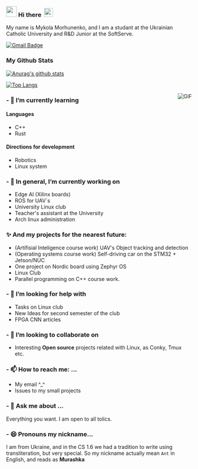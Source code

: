 ### <img src="https://github.com/rajput2107/rajput2107/blob/master/Assets/Hi.gif" width="29px"> Hi there &nbsp;<img src="https://github.com/rajput2107/rajput2107/blob/master/Assets/Earth.gif" width="24px">
My name is Mykola Morhunenko, and I am a studant at the Ukrainian Catholic University and R&D Junior at the SoftServe.

[![Gmail Badge](https://img.shields.io/badge/-gmail-c14438?style=flat-square&logo=Gmail&logoColor=white&link=mailto:houshuai0816@gmail.com)](mailto:nick.morgunenko@gmail.com)


### My Github Stats
[![Anurag's github stats](https://github-readme-stats.vercel.app/api?username=Myralllka&show_icons=true&theme=gruvbox)](https://github.com/anuraghazra/github-readme-stats)

[![Top Langs](https://github-readme-stats.vercel.app/api/top-langs/?username=Myralllka&show_icons=true&theme=gruvbox)](https://github.com/anuraghazra/github-readme-stats)

<img align="right" alt="GIF" src="https://media.giphy.com/media/iIqmM5tTjmpOB9mpbn/giphy.gif" />

### - 🌱 I’m currently learning
#### Languages
- C++
- Rust

#### Directions for development
- Robotics
- Linux system
### - 🔭 In general, I’m currently working on
- Edge AI (Xilinx boards)
- ROS for UAV`s
- University Linux club
- Teacher's assistant at the University
- Arch linux administration
###  ✨ And my projects for the nearest future: 
- (Artifisial Inteligence course work) UAV's Object tracking and detection 
- (Operating systems course work) Self-driving car on the STM32 + Jetson/NUC
- One project on Nordic board using Zephyr OS
- Linux Club
- Parallel programming on C++ course work.
### - 🤔 I’m looking for help with 
- Tasks on Linux club
- New Ideas for second semester of the club
- FPGA CNN articles
### - 👯 I’m looking to collaborate on
- Interesting **Open source** projects related with Linux, as Conky, Tmux etc.
### - 📫 How to reach me: ...
- My email ^_^
- Issues to my small projects
### - 💬 Ask me about ...
Everything you want. I am open to all tolics.
### - 😄 Pronouns my nickname...
I am from Ukraine, and in the CS 1.6 we had a tradition to write using transliteration, but very special. So my nickname actually mean `Ant` in English, and reads as __Murashka__
<!--
**Myralllka/Myralllka** is a ✨ _special_ ✨ repository because its `README.md` (this file) appears on your GitHub profile.

-->

